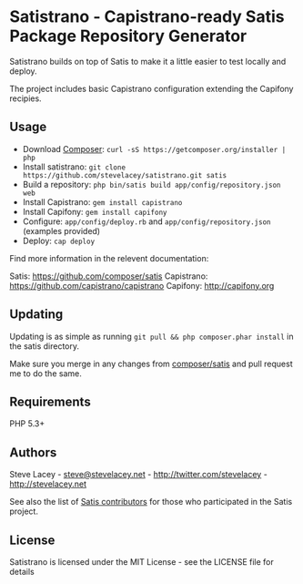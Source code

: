 Satistrano - Capistrano-ready Satis Package Repository Generator
====================================

Satistrano builds on top of Satis to make it a little easier to test locally and deploy.

The project includes basic Capistrano configuration extending the Capifony recipies.

Usage
-----

- Download [Composer](https://getcomposer.org/download/): `curl -sS https://getcomposer.org/installer | php`
- Install satistrano: `git clone https://github.com/stevelacey/satistrano.git satis`
- Build a repository: `php bin/satis build app/config/repository.json web`
- Install Capistrano: `gem install capistrano`
- Install Capifony: `gem install capifony`
- Configure: `app/config/deploy.rb` and `app/config/repository.json` (examples provided)
- Deploy: `cap deploy`

Find more information in the relevent documentation:

Satis: https://github.com/composer/satis
Capistrano: https://github.com/capistrano/capistrano
Capifony: http://capifony.org

Updating
--------

Updating is as simple as running `git pull && php composer.phar install` in the satis directory.

Make sure you merge in any changes from [composer/satis](https://github.com/composer/satis) and pull request me to do the same.

Requirements
------------

PHP 5.3+

Authors
-------

Steve Lacey - <steve@stevelacey.net> - <http://twitter.com/stevelacey> - <http://stevelacey.net><br />

See also the list of [Satis contributors](https://github.com/composer/satis/contributors) for those who participated in the Satis project.

License
-------

Satistrano is licensed under the MIT License - see the LICENSE file for details

